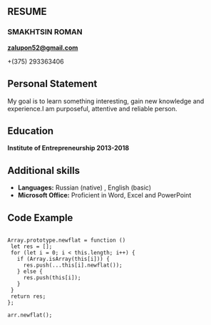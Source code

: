 ## RESUME

### SMAKHTSIN ROMAN

**zalupon52@gmail.com**

+(375) 293363406

## Personal Statement
My goal is to learn something interesting, gain new knowledge and experience.I am purposeful, attentive and reliable person.

## Education
**Institute of Entrepreneurship 2013-2018**

## Additional skills
- **Languages:** Russian (native) ,  English (basic)
- **Microsoft Office:** Proficient in Word, Excel and PowerPoint
## Code Example
 
 
 ```let arr = [1, 2, [3, 4]];

Array.prototype.newflat = function () 
  let res = [];
  for (let i = 0; i < this.length; i++) {
    if (Array.isArray(this[i])) {
      res.push(...this[i].newflat());
    } else {
      res.push(this[i]);
    }
  }
  return res;
};

arr.newflat(); 
```